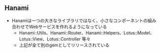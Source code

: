 ## Hanami

* Hanamiは一つの大きなライブラリではなく、小さなコンポーネントの組み合わせでWebサービスを作れるようになっている
  * Hanami::Utils、Hanami::Router、Hanami::Helpers、Lotus::Model、Lotus::View、Lotus::Controller 等々
  * 上記が全て別のgemとしてリリースされている
